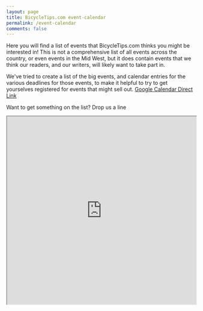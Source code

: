 ```yaml
---
layout: page
title: BicycleTips.com event-calendar
permalink: /event-calendar
comments: false
---
```



Here you will find a list of events that BicycleTips.com thinks you might be interested in! This is not a comprehensive list of all events across the country, or even events in the Mid West, but it does contain events that we think our readers, and our writers, will likely want to take part in. 

We've tried to create a list of the big events, and calendar entries for the various deadlines for those events, to make it helpful to try to get yourselves registered for events that might sell out. [Google Calendar Direct Link](https://calendar.google.com/calendar?cid=NzA3YTBvcDE1bnIwc3Q3amhqNWJza3FrZDBAZ3JvdXAuY2FsZW5kYXIuZ29vZ2xlLmNvbQ)

Want to get something on the list? Drop us a line


<iframe src="https://calendar.google.com/calendar/embed?height=600&amp;wkst=1&amp;bgcolor=%23616161&amp;ctz=America%2FChicago&amp;src=NzA3YTBvcDE1bnIwc3Q3amhqNWJza3FrZDBAZ3JvdXAuY2FsZW5kYXIuZ29vZ2xlLmNvbQ&amp;color=%230B8043&amp;showPrint=0" style="width:100%;min-height:500px;">